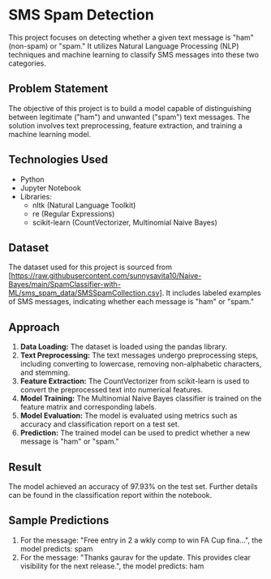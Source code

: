# SMS Spam Detection

This project focuses on detecting whether a given text message is "ham" (non-spam) or "spam." It utilizes Natural Language Processing (NLP) techniques and machine learning to classify SMS messages into these two categories.

## Problem Statement

The objective of this project is to build a model capable of distinguishing between legitimate ("ham") and unwanted ("spam") text messages. The solution involves text preprocessing, feature extraction, and training a machine learning model.

## Technologies Used

- Python
- Jupyter Notebook
- Libraries:
  - nltk (Natural Language Toolkit)
  - re (Regular Expressions)
  - scikit-learn (CountVectorizer, Multinomial Naive Bayes)
  
## Dataset

The dataset used for this project is sourced from [https://raw.githubusercontent.com/sunnysavita10/Naive-Bayes/main/SpamClassifier-with-ML/sms_spam_data/SMSSpamCollection.csv]. It includes labeled examples of SMS messages, indicating whether each message is "ham" or "spam."

## Approach

1. **Data Loading:** The dataset is loaded using the pandas library.
2. **Text Preprocessing:** The text messages undergo preprocessing steps, including converting to lowercase, removing non-alphabetic characters, and stemming.
3. **Feature Extraction:** The CountVectorizer from scikit-learn is used to convert the preprocessed text into numerical features.
4. **Model Training:** The Multinomial Naive Bayes classifier is trained on the feature matrix and corresponding labels.
5. **Model Evaluation:** The model is evaluated using metrics such as accuracy and classification report on a test set.
6. **Prediction:** The trained model can be used to predict whether a new message is "ham" or "spam."

## Result

The model achieved an accuracy of 97.93% on the test set. Further details can be found in the classification report within the notebook.

## Sample Predictions

1. For the message: "Free entry in 2 a wkly comp to win FA Cup fina...", the model predicts: spam
2. For the message: "Thanks gaurav for the update. This provides clear visibility for the next release.", the model predicts: ham
